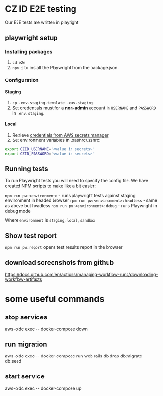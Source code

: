 # CZ ID E2E testing

Our E2E tests are written in playright

## playwright setup

### Installing packages

1. `cd e2e`
2. `npm i` to install the Playwright from the package.json.

### Configuration

#### Staging

1. `cp .env.staging.template .env.staging`
2. Set credentials must for a **non-admin** account in `USERNAME` and `PASSWORD` in `.env.staging`.

#### Local

1. Retrieve [credentials from AWS secrets manager](https://us-west-2.console.aws.amazon.com/secretsmanager/secret?name=czid-login).
2. Set environment variables in .bashrc/.zshrc:

```bash
export CZID_USERNAME='<value in secrets>'
export CZID_PASSWORD='<value in secrets>'
```

## Running tests

To run Playwright tests you will need to specify the config file. We have created NPM scripts to make like a bit easier:

`npm run pw:<environment>` - runs playwright tests against staging environment in headed browser
`npm run pw:<environment>:headless` - same as above but headless
`npm run pw:<environment>:debug` - runs Playwright in debug mode

Where `environment` is `staging`, `local`, `sandbox`

## Show test report

`npm run pw:report` opens test results report in the browser

## download screenshots from github
https://docs.github.com/en/actions/managing-workflow-runs/downloading-workflow-artifacts

# some useful commands
## stop services
aws-oidc exec -- docker-compose  down
## run migration
aws-oidc exec -- docker-compose run web rails db:drop db:migrate db:seed
## start service
aws-oidc exec -- docker-compose  up
